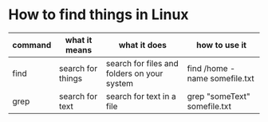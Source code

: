 How to find things in Linux
===========================

| command | what it means | what it does | how to use it
----------|---------------|--------------|--------------
find | search for things | search for files and folders on your system | find /home -name somefile.txt
grep | search for text   | search for text in a file                   | grep "someText" somefile.txt
